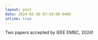 ```yaml
---
layout: post
date: 2024-05-30 07:59:00-0400
inline: true
---
```


Two papers accepted by IEEE EMBC, 2024!